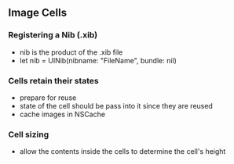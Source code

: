 ## Image Cells

### Registering a Nib (.xib)
- nib is the product of the .xib file
- let nib = UINib(nibname: "FileName", bundle: nil)

### Cells retain their states
- prepare for reuse
- state of the cell should be pass into it since they are reused
- cache images in NSCache

### Cell sizing
- allow the contents inside the cells to determine the cell's height
